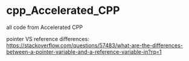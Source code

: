 # cpp_Accelerated_CPP
all code from Accelerated CPP

pointer VS reference differences:
https://stackoverflow.com/questions/57483/what-are-the-differences-between-a-pointer-variable-and-a-reference-variable-in?rq=1
